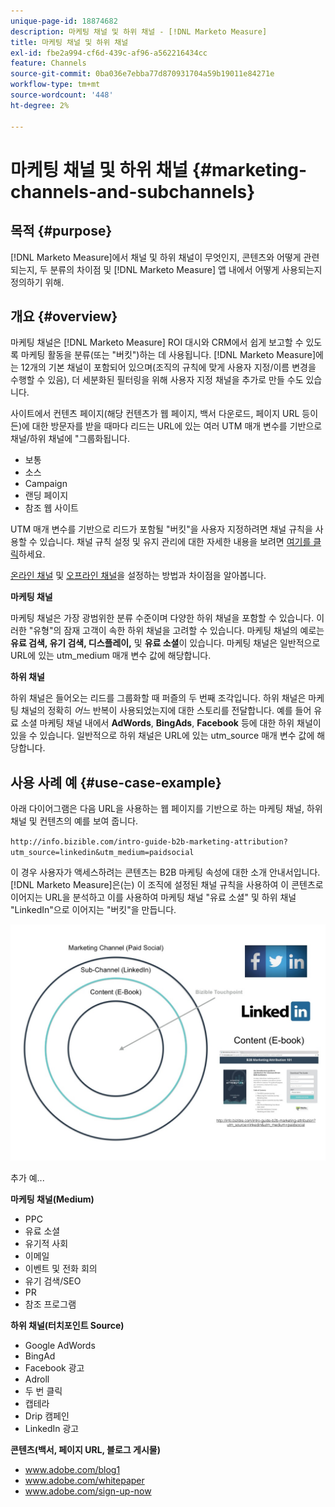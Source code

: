 ```yaml
---
unique-page-id: 18874682
description: 마케팅 채널 및 하위 채널 - [!DNL Marketo Measure]
title: 마케팅 채널 및 하위 채널
exl-id: fbe2a994-cf6d-439c-af96-a562216434cc
feature: Channels
source-git-commit: 0ba036e7ebba77d870931704a59b19011e84271e
workflow-type: tm+mt
source-wordcount: '448'
ht-degree: 2%

---
```


# 마케팅 채널 및 하위 채널 {#marketing-channels-and-subchannels}

## 목적 {#purpose}

[!DNL Marketo Measure]에서 채널 및 하위 채널이 무엇인지, 콘텐츠와 어떻게 관련되는지, 두 분류의 차이점 및 [!DNL Marketo Measure] 앱 내에서 어떻게 사용되는지 정의하기 위해.

## 개요 {#overview}

마케팅 채널은 [!DNL Marketo Measure] ROI 대시와 CRM에서 쉽게 보고할 수 있도록 마케팅 활동을 분류(또는 &quot;버킷&quot;)하는 데 사용됩니다. [!DNL Marketo Measure]에는 12개의 기본 채널이 포함되어 있으며(조직의 규칙에 맞게 사용자 지정/이름 변경을 수행할 수 있음), 더 세분화된 필터링을 위해 사용자 지정 채널을 추가로 만들 수도 있습니다.

사이트에서 컨텐츠 페이지(해당 컨텐츠가 웹 페이지, 백서 다운로드, 페이지 URL 등이든)에 대한 방문자를 받을 때마다 리드는 URL에 있는 여러 UTM 매개 변수를 기반으로 채널/하위 채널에 &quot;그룹화됩니다.

* 보통
* 소스
* Campaign
* 랜딩 페이지
* 참조 웹 사이트

UTM 매개 변수를 기반으로 리드가 포함될 &quot;버킷&quot;을 사용자 지정하려면 채널 규칙을 사용할 수 있습니다. 채널 규칙 설정 및 유지 관리에 대한 자세한 내용을 보려면 [여기를 클릭](/help/channel-tracking-and-setup/online-channels/online-custom-channel-setup.md)하세요.

[온라인 채널](/help/channel-tracking-and-setup/online-channels/online-custom-channel-setup.md) 및 [오프라인 채널](/help/channel-tracking-and-setup/offline-channels/offline-custom-channel-setup.md)을 설정하는 방법과 차이점을 알아봅니다.

**마케팅 채널**

마케팅 채널은 가장 광범위한 분류 수준이며 다양한 하위 채널을 포함할 수 있습니다. 이러한 &quot;유형&quot;의 잠재 고객이 속한 하위 채널을 고려할 수 있습니다. 마케팅 채널의 예로는 **유료 검색, 유기 검색, 디스플레이,** 및 **유료 소셜**&#x200B;이 있습니다. 마케팅 채널은 일반적으로 URL에 있는 utm_medium 매개 변수 값에 해당합니다.

**하위 채널**

하위 채널은 들어오는 리드를 그룹화할 때 퍼즐의 두 번째 조각입니다. 하위 채널은 마케팅 채널의 정확히 _어느_ 반복이 사용되었는지에 대한 스토리를 전달합니다. 예를 들어 유료 소셜 마케팅 채널 내에서 **AdWords**, **BingAds**, **Facebook** 등에 대한 하위 채널이 있을 수 있습니다. 일반적으로 하위 채널은 URL에 있는 utm_source 매개 변수 값에 해당합니다.

## 사용 사례 예 {#use-case-example}

아래 다이어그램은 다음 URL을 사용하는 웹 페이지를 기반으로 하는 마케팅 채널, 하위 채널 및 컨텐츠의 예를 보여 줍니다.

`http://info.bizible.com/intro-guide-b2b-marketing-attribution?utm_source=linkedin&utm_medium=paidsocial`

이 경우 사용자가 액세스하려는 콘텐츠는 B2B 마케팅 속성에 대한 소개 안내서입니다. [!DNL Marketo Measure]은(는) 이 조직에 설정된 채널 규칙을 사용하여 이 콘텐츠로 이어지는 URL을 분석하고 이를 사용하여 마케팅 채널 &quot;유료 소셜&quot; 및 하위 채널 &quot;LinkedIn&quot;으로 이어지는 &quot;버킷&quot;을 만듭니다.

![](assets/1.jpg)

추가 예...

**마케팅 채널(Medium)**

* PPC
* 유료 소셜
* 유기적 사회
* 이메일
* 이벤트 및 전화 회의
* 유기 검색/SEO
* PR
* 참조 프로그램

**하위 채널(터치포인트 Source)**

* Google AdWords
* BingAd
* Facebook 광고
* Adroll
* 두 번 클릭
* 캡테라
* Drip 캠페인
* LinkedIn 광고

**콘텐츠(백서, 페이지 URL, 블로그 게시물)**

* www.adobe.com/blog1
* www.adobe.com/whitepaper
* www.adobe.com/sign-up-now
